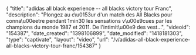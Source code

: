 {
    "title": "adidas all black experience -- all blacks victory tour Franc",
    "description": "Plongez au c\u0153ur d'un match des All Blacks pour conna\u00eetre pendant 1min30 les sensations v\u00e9cues par les champions du monde 1987 et 2011. De l'intimit\u00e9 des vest...",
    "videoid": "154387",
    "date_created": "1398106899",
    "date_modified": "1418181303",
    "type": "captivate",
    "layout": "video",
    "url": "\/v\/adidas-all-black-experience-all-blacks-victory-tour-franc\/154387"
}